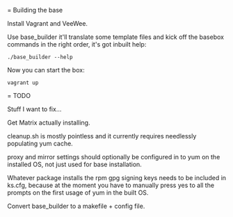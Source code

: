 

= Building the base

Install Vagrant and VeeWee.

Use base_builder it'll translate some template files and kick off the basebox commands in the right order, it's got inbuilt help:

    ./base_builder --help

Now you can start the box:

    vagrant up

= TODO

Stuff I want to fix...

Get Matrix actually installing.

cleanup.sh is mostly pointless and it currently requires needlessly populating yum cache.

proxy and mirror settings should optionally be configured in to yum on the installed OS, not just used for base installation.

Whatever package installs the rpm gpg signing keys needs to be included in ks.cfg, because at the moment you have to manually press yes to all the prompts on the first usage of yum in the built OS.

Convert base_builder to a makefile + config file.